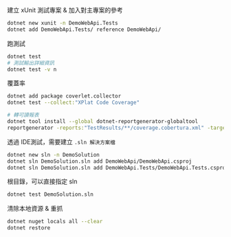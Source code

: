 




建立 xUnit 測試專案 & 加入對主專案的參考
```bash
dotnet new xunit -n DemoWebApi.Tests
dotnet add DemoWebApi.Tests/ reference DemoWebApi/
```

跑測試
```bash
dotnet test
# 測試輸出詳細資訊
dotnet test -v n
```

覆蓋率
```bash
dotnet add package coverlet.collector
dotnet test --collect:"XPlat Code Coverage"

# 轉可讀報表
dotnet tool install --global dotnet-reportgenerator-globaltool
reportgenerator -reports:"TestResults/**/coverage.cobertura.xml" -targetdir:"coverage-report" -reporttypes:Html
```


透過 IDE測試，需要建立 `.sln 解決方案檔`
```bash
dotnet new sln -n DemoSolution
dotnet sln DemoSolution.sln add DemoWebApi/DemoWebApi.csproj
dotnet sln DemoSolution.sln add DemoWebApi.Tests/DemoWebApi.Tests.csproj
```

根目錄，可以直接指定 sln
```bash
dotnet test DemoSolution.sln
```

清除本地資源 & 重抓
```bash
dotnet nuget locals all --clear
dotnet restore
```